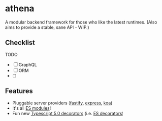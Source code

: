 # athena

A modular backend framework for those who like the latest runtimes. (Also aims to provide a stable, sane API - WIP.)

## Checklist

TODO

- [ ] GraphQL
- [ ] ORM
- [ ] 

## Features

- Pluggable server providers ([fastify](./packages/server-fastify), [express](./packages/server-express), [koa](./packages/server-koa))
- It's all [ES modules](https://nodejs.org/api/esm.html)!
- Fun new [Typescript 5.0 decorators](https://www.typescriptlang.org/docs/handbook/release-notes/typescript-5-0.html) (i.e. [ES decorators](https://github.com/tc39/proposal-decorators))
